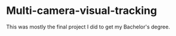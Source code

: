 # Multi-camera-visual-tracking
This was mostly the final project I did to get my Bachelor's degree.
